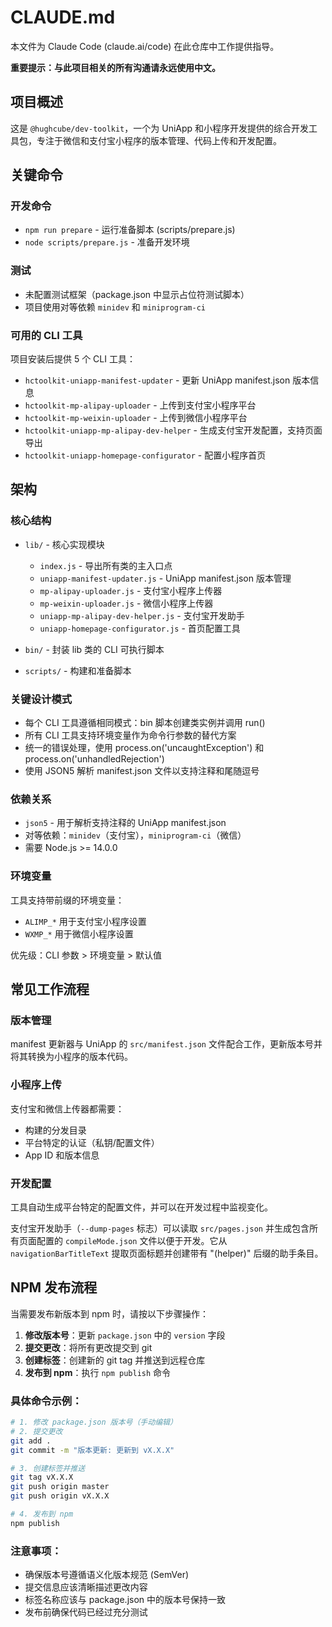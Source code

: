 # CLAUDE.md

本文件为 Claude Code (claude.ai/code) 在此仓库中工作提供指导。

**重要提示：与此项目相关的所有沟通请永远使用中文。**

## 项目概述

这是 `@hughcube/dev-toolkit`，一个为 UniApp 和小程序开发提供的综合开发工具包，专注于微信和支付宝小程序的版本管理、代码上传和开发配置。

## 关键命令

### 开发命令
- `npm run prepare` - 运行准备脚本 (scripts/prepare.js)
- `node scripts/prepare.js` - 准备开发环境

### 测试
- 未配置测试框架（package.json 中显示占位符测试脚本）
- 项目使用对等依赖 `minidev` 和 `miniprogram-ci`

### 可用的 CLI 工具
项目安装后提供 5 个 CLI 工具：
- `hctoolkit-uniapp-manifest-updater` - 更新 UniApp manifest.json 版本信息
- `hctoolkit-mp-alipay-uploader` - 上传到支付宝小程序平台
- `hctoolkit-mp-weixin-uploader` - 上传到微信小程序平台
- `hctoolkit-uniapp-mp-alipay-dev-helper` - 生成支付宝开发配置，支持页面导出
- `hctoolkit-uniapp-homepage-configurator` - 配置小程序首页

## 架构

### 核心结构
- `lib/` - 核心实现模块
  - `index.js` - 导出所有类的主入口点
  - `uniapp-manifest-updater.js` - UniApp manifest.json 版本管理
  - `mp-alipay-uploader.js` - 支付宝小程序上传器
  - `mp-weixin-uploader.js` - 微信小程序上传器
  - `uniapp-mp-alipay-dev-helper.js` - 支付宝开发助手
  - `uniapp-homepage-configurator.js` - 首页配置工具

- `bin/` - 封装 lib 类的 CLI 可执行脚本
- `scripts/` - 构建和准备脚本

### 关键设计模式
- 每个 CLI 工具遵循相同模式：bin 脚本创建类实例并调用 run()
- 所有 CLI 工具支持环境变量作为命令行参数的替代方案
- 统一的错误处理，使用 process.on('uncaughtException') 和 process.on('unhandledRejection')
- 使用 JSON5 解析 manifest.json 文件以支持注释和尾随逗号

### 依赖关系
- `json5` - 用于解析支持注释的 UniApp manifest.json
- 对等依赖：`minidev`（支付宝），`miniprogram-ci`（微信）
- 需要 Node.js >= 14.0.0

### 环境变量
工具支持带前缀的环境变量：
- `ALIMP_*` 用于支付宝小程序设置
- `WXMP_*` 用于微信小程序设置

优先级：CLI 参数 > 环境变量 > 默认值

## 常见工作流程

### 版本管理
manifest 更新器与 UniApp 的 `src/manifest.json` 文件配合工作，更新版本号并将其转换为小程序的版本代码。

### 小程序上传
支付宝和微信上传器都需要：
- 构建的分发目录
- 平台特定的认证（私钥/配置文件）
- App ID 和版本信息

### 开发配置
工具自动生成平台特定的配置文件，并可以在开发过程中监视变化。

支付宝开发助手（`--dump-pages` 标志）可以读取 `src/pages.json` 并生成包含所有页面配置的 `compileMode.json` 文件以便于开发。它从 `navigationBarTitleText` 提取页面标题并创建带有 "(helper)" 后缀的助手条目。

## NPM 发布流程

当需要发布新版本到 npm 时，请按以下步骤操作：

1. **修改版本号**：更新 `package.json` 中的 `version` 字段
2. **提交更改**：将所有更改提交到 git
3. **创建标签**：创建新的 git tag 并推送到远程仓库
4. **发布到 npm**：执行 `npm publish` 命令

### 具体命令示例：

```bash
# 1. 修改 package.json 版本号（手动编辑）
# 2. 提交更改
git add .
git commit -m "版本更新: 更新到 vX.X.X"

# 3. 创建标签并推送
git tag vX.X.X
git push origin master
git push origin vX.X.X

# 4. 发布到 npm
npm publish
```

### 注意事项：
- 确保版本号遵循语义化版本规范 (SemVer)
- 提交信息应该清晰描述更改内容
- 标签名称应该与 package.json 中的版本号保持一致
- 发布前确保代码已经过充分测试